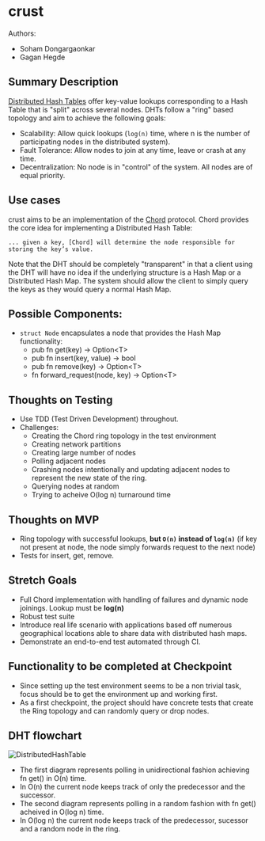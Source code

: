 # crust

Authors:

- Soham Dongargaonkar
- Gagan Hegde

## Summary Description

[Distributed Hash Tables](https://en.wikipedia.org/wiki/Distributed_hash_table) offer key-value lookups corresponding to a Hash Table that is "split" across several nodes.
DHTs follow a "ring" based topology and aim to achieve the following goals:
 - Scalability: Allow quick lookups (`log(n)` time, where n is the number of participating nodes in the distributed system).
 - Fault Tolerance: Allow nodes to join at any time, leave or crash at any time.
 - Decentralization: No node is in "control" of the system. All nodes are of equal priority.

## Use cases
crust aims to be an implementation of the [Chord](https://en.wikipedia.org/wiki/Chord_(peer-to-peer)) protocol. Chord provides the core idea for implementing a Distributed Hash Table: 
```
... given a key, [Chord] will determine the node responsible for storing the key’s value.
```
Note that the DHT should be completely "transparent" in that a client using the DHT will have no idea if the underlying structure is a Hash Map or a Distributed Hash Map. The system should allow the client to simply query the keys as they would query a normal Hash Map. 

## Possible Components:
- `struct Node` encapsulates a node that provides the Hash Map functionality:
    - pub fn get(key) -> Option\<T\>
    - pub fn insert(key, value) -> bool
    - pub fn remove(key) -> Option\<T\>
    - fn forward_request(node, key) -> Option\<T\>

## Thoughts on Testing
- Use TDD (Test Driven Development) throughout.
- Challenges:
    - Creating the Chord ring topology in the test environment
    - Creating network partitions
    - Creating large number of nodes
    - Polling adjacent nodes
    - Crashing nodes intentionally and updating adjacent nodes to represent the new state of the ring.
    - Querying nodes at random
    - Trying to acheive O(log n) turnaround time

## Thoughts on MVP
- Ring topology with successful lookups, **but `O(n)` instead of `log(n)`** (if key not present at node, the node simply forwards request to the next node)
- Tests for insert, get, remove. 

## Stretch Goals
- Full Chord implementation with handling of failures and dynamic node joinings. Lookup must be **log(n)**
- Robust test suite
- Introduce real life scenario with applications based off numerous geographical locations able to share data with distributed hash maps.
- Demonstrate an end-to-end test automated through CI.

## Functionality to be completed at Checkpoint
- Since setting up the test environment seems to be a non trivial task, focus should be to get the environment up and working first.
- As a first checkpoint, the project should have concrete tests that create the Ring topology and can randomly query or drop nodes.

## DHT flowchart
![DistributedHashTable](https://user-images.githubusercontent.com/48808456/111398107-37d8b780-8699-11eb-8b35-758199958b06.png)

- The first diagram represents polling in unidirectional fashion achieving fn get() in O(n) time.
- In O(n) the current node keeps track of only the predecessor and the successor.
- The second diagram represents polling in a random fashion with fn get() acheived in O(log n) time.
- In O(log n) the current node keeps track of the predecessor, sucessor and a random node in the ring.

